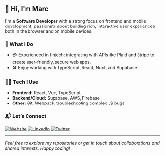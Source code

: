 ## 👋 Hi, I'm Marc

I'm a **Software Developer** with a strong focus on frontend and mobile development, passionate about building rich, interactive user experiences both in the browser and on mobile devices.

### 🚀 What I Do

- 💳 Experienced in fintech: integrating with APIs like Plaid and Stripe to create user-friendly, secure web apps.
- 🛠️ Enjoy working with TypeScript, React, Nuxt, and Supabase.

### 🧑‍💻 Tech I Use

- **Frontend:** React, Vue, TypeScript
- **Backend/Cloud:** Supabase, AWS, Firebase
- **Other:** Git, Webpack, troubleshooting complex JS bugs

### 📬 Let’s Connect

[![Website](https://img.shields.io/badge/-WEB-FF4088?style=for-the-badge&logo=Hugo&logoColor=white)](https://www.marcfinger.com/)
[![LinkedIn](https://img.shields.io/badge/-LinkedIn-0077B5?style=for-the-badge&logo=Linkedin&logoColor=white)](https://www.linkedin.com/in/marcffinger/)
[![Twitter](https://img.shields.io/badge/-Twitter-1DA1F2?style=for-the-badge&logo=Twitter&logoColor=white)](https://twitter.com/techwithmarc)

---

*Feel free to explore my repositories or get in touch about collaborations and shared interests. Happy coding!*
